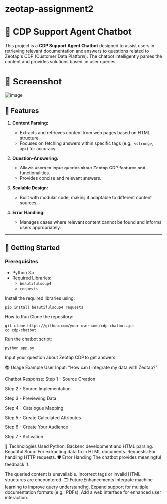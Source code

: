 # zeotap-assignment2
# 📝 CDP Support Agent Chatbot

This project is a **CDP Support Agent Chatbot** designed to assist users in retrieving relevant documentation and answers to questions related to Zeotap's CDP (Customer Data Platform). The chatbot intelligently parses the content and provides solutions based on user queries.

# 📸 Screenshot
![image](https://github.com/user-attachments/assets/67ce8cb1-f47e-4870-aeaa-9df6a9cfad06)


## 📌 **Features**

1. **Content Parsing:**
   - Extracts and retrieves content from web pages based on HTML structure.
   - Focuses on fetching answers within specific tags (e.g., `<strong>`, `<p>`) for accuracy.

2. **Question-Answering:**
   - Allows users to input queries about Zeotap CDP features and functionalities.
   - Provides concise and relevant answers.

3. **Scalable Design:**
   - Built with modular code, making it adaptable to different content sources.

4. **Error Handling:**
   - Manages cases where relevant content cannot be found and informs users appropriately.

---

## 🚀 **Getting Started**

### **Prerequisites**
- Python 3.x
- Required Libraries:
  - `beautifulsoup4`
  - `requests`

Install the required libraries using:
```bash
pip install beautifulsoup4 requests
```
How to Run
Clone the repository:

```
git clone https://github.com/your-username/cdp-chatbot.git
cd cdp-chatbot
```
Run the chatbot script:

```
python app.py
```
Input your question about Zeotap CDP to get answers.

📚 Usage Example
User Input:
"How can I integrate my data with Zeotap?"

Chatbot Response:
Step 1 - Source Creation  

Step 2 - Source Implementation  

 Step 3 - Previewing Data  


 Step 4 - Catalogue Mapping  


 Step 5 - Create Calculated Attributes  


 Step 6 - Create Your Audience  


 Step 7 - Activation  


🤖 Technologies Used
Python: Backend development and HTML parsing.
Beautiful Soup: For extracting data from HTML documents.
Requests: For handling HTTP requests.
🛡️ Error Handling
The chatbot provides meaningful feedback if:

The queried content is unavailable.
Incorrect tags or invalid HTML structures are encountered.
🗂️ Future Enhancements
Integrate machine learning to improve query understanding.
Expand support for multiple documentation formats (e.g., PDFs).
Add a web interface for enhanced user interaction.
